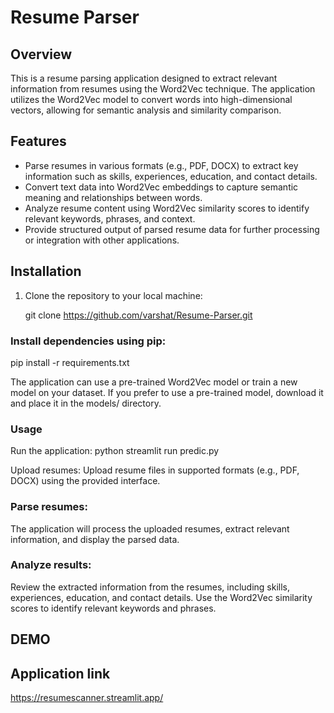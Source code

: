 
# Resume Parser

## Overview

This is a resume parsing application designed to extract relevant information from resumes using the Word2Vec technique. The application utilizes the Word2Vec model to convert words into high-dimensional vectors, allowing for semantic analysis and similarity comparison.

## Features

- Parse resumes in various formats (e.g., PDF, DOCX) to extract key information such as skills, experiences, education, and contact details.
- Convert text data into Word2Vec embeddings to capture semantic meaning and relationships between words.
- Analyze resume content using Word2Vec similarity scores to identify relevant keywords, phrases, and context.
- Provide structured output of parsed resume data for further processing or integration with other applications.

## Installation

1. Clone the repository to your local machine:

   git clone https://github.com/varshat/Resume-Parser.git


### Install dependencies using pip:

pip install -r requirements.txt

The application can use a pre-trained Word2Vec model or train a new model on your dataset. If you prefer to use a pre-trained model, download it and place it in the models/ directory.

### Usage
Run the application: python streamlit run predic.py

Upload resumes: Upload resume files in supported formats (e.g., PDF, DOCX) using the provided interface.

### Parse resumes:

The application will process the uploaded resumes, extract relevant information, and display the parsed data.

### Analyze results:

Review the extracted information from the resumes, including skills, experiences, education, and contact details. Use the Word2Vec similarity scores to identify relevant keywords and phrases.

## DEMO


## Application link
https://resumescanner.streamlit.app/
